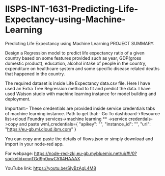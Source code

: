 # llSPS-INT-1631-Predicting-Life-Expectancy-using-Machine-Learning
Predicting Life Expectancy using Machine Learning
PROJECT SUMMARY:

Design a Regression model to predict life expectancy ratio of a given country based on some features provided such as year, GDP(gross domestic product), education, alcohol intake of people in the country, expenditure on healthcare system and some specific disease related deaths that happened in the country.

The required dataset is inside Life Expectancy data.csv file. Here I have used an Extra Tree Regression method to fit and predict the data. I have used Watson studio with machine learning instance for model building and deployment.

Important:- These credentials are provided inside service credentials tabs of machine learning instance. Path to get that:- Go To dashboard->Resource list->cloud Foundry services->machine learning ** ->service credentials->copy and paste wml_credentials={ "apikey": "", "instance_id": "", "url": "https://eu-gb.ml.cloud.ibm.com" }

You can copy and paste the details of flows.json or simply download and import in your node-red app.

For webpage: https://node-red-zkj.eu-gb.mybluemix.net/ui/#!/0?socketid=mqTGd9p0xwC51l4HAAAX

YouTube link: https://youtu.be/SlyBzAgL4M8
